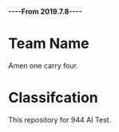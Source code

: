 **----From 2019.7.8----**
# Team Name
Amen one carry four.


# Classifcation
This repository for 944 AI Test.

